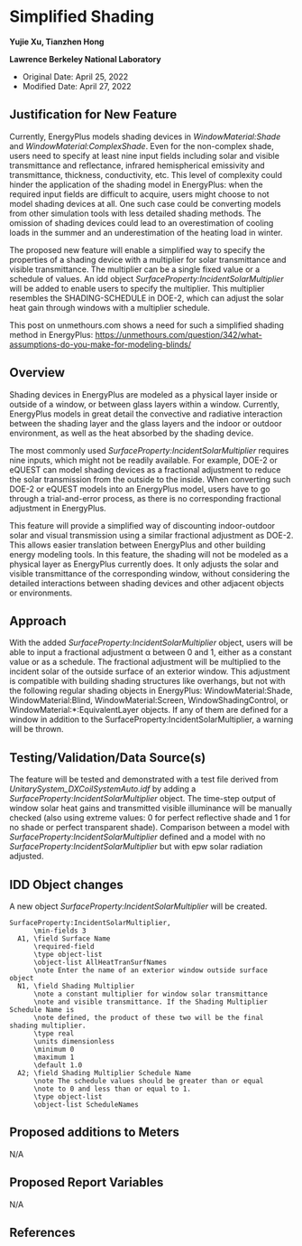 Simplified Shading
================

**Yujie Xu, Tianzhen Hong**

**Lawrence Berkeley National Laboratory**

- Original Date: April 25, 2022
- Modified Date: April 27, 2022

## Justification for New Feature ##

Currently, EnergyPlus models shading devices in *WindowMaterial:Shade* and *WindowMaterial:ComplexShade*. Even for the non-complex shade, users need to specify at least nine input fields including solar and visible transmittance and reflectance, infrared hemispherical emissivity and transmittance, thickness, conductivity, etc. This level of complexity could hinder the application of the shading model in EnergyPlus: when the required input fields are difficult to acquire, users might choose to not model shading devices at all. One such case could be converting models from other simulation tools with less detailed shading methods. The omission of shading devices could lead to an overestimation of cooling loads in the summer and an underestimation of the heating load in winter.

The proposed new feature will enable a simplified way to specify the properties of a shading device with a multiplier for solar transmittance and visible transmittance. The multiplier can be a single fixed value or a schedule of values. An idd object *SurfaceProperty:IncidentSolarMultiplier* will be added to enable users to specify the multiplier. This multiplier resembles the SHADING-SCHEDULE in DOE-2, which can adjust the solar heat gain through windows with a multiplier schedule.

This post on unmethours.com shows a need for such a simplified shading method in EnergyPlus: https://unmethours.com/question/342/what-assumptions-do-you-make-for-modeling-blinds/ 

## Overview ##

Shading devices in EnergyPlus are modeled as a physical layer inside or outside of a window, or between glass layers within a window. Currently, EnergyPlus models in great detail the convective and radiative interaction between the shading layer and the glass layers and the indoor or outdoor environment, as well as the heat absorbed by the shading device.

The most commonly used *SurfaceProperty:IncidentSolarMultiplier* requires nine inputs, which might not be readily available. For example, DOE-2 or eQUEST can model shading devices as a fractional adjustment to reduce the solar transmission from the outside to the inside. When converting such DOE-2 or eQUEST models into an EnergyPlus model, users have to go through a trial-and-error process, as there is no corresponding fractional adjustment in EnergyPlus.

This feature will provide a simplified way of discounting indoor-outdoor solar and visual transmission using a similar fractional adjustment as DOE-2. This allows easier translation between EnergyPlus and other building energy modeling tools. In this feature, the shading will not be modeled as a physical layer as EnergyPlus currently does. It only adjusts the solar and visible transmittance of the corresponding window, without considering the detailed interactions between shading devices and other adjacent objects or environments.

## Approach	##

With the added *SurfaceProperty:IncidentSolarMultiplier* object, users will be able to input a fractional adjustment α between 0 and 1, either as a constant value or as a schedule. The fractional adjustment will be multiplied to the incident solar of the outside surface of an exterior window. This adjustment is compatible with building shading structures like overhangs, but not with the following regular shading objects in EnergyPlus: WindowMaterial:Shade, WindowMaterial:Blind, WindowMaterial:Screen, WindowShadingControl, or WindowMaterial:*:EquivalentLayer objects. If any of them are defined for a window in addition to the SurfaceProperty:IncidentSolarMultiplier, a warning will be thrown.

## Testing/Validation/Data Source(s) ##

The feature will be tested and demonstrated with a test file derived from *UnitarySystem_DXCoilSystemAuto.idf* by adding a *SurfaceProperty:IncidentSolarMultiplier* object. The time-step output of window solar heat gains and transmitted visible illuminance will be manually checked (also using extreme values: 0 for perfect reflective shade and 1 for no shade or perfect transparent shade). Comparison between a model with *SurfaceProperty:IncidentSolarMultiplier* defined and a model with no *SurfaceProperty:IncidentSolarMultiplier* but with epw solar radiation adjusted.

## IDD Object changes ##

A new object *SurfaceProperty:IncidentSolarMultiplier* will be created.

    SurfaceProperty:IncidentSolarMultiplier,
          \min-fields 3
      A1, \field Surface Name
          \required-field
          \type object-list
          \object-list AllHeatTranSurfNames
          \note Enter the name of an exterior window outside surface object
      N1, \field Shading Multiplier
          \note a constant multiplier for window solar transmittance 
          \note and visible transmittance. If the Shading Multiplier Schedule Name is 
          \note defined, the product of these two will be the final shading multiplier.
          \type real
          \units dimensionless
          \minimum 0
          \maximum 1
          \default 1.0
      A2; \field Shading Multiplier Schedule Name
          \note The schedule values should be greater than or equal 
          \note to 0 and less than or equal to 1.
          \type object-list
          \object-list ScheduleNames

## Proposed additions to Meters ##

N/A
 
## Proposed Report Variables ##

N/A

## References ##

